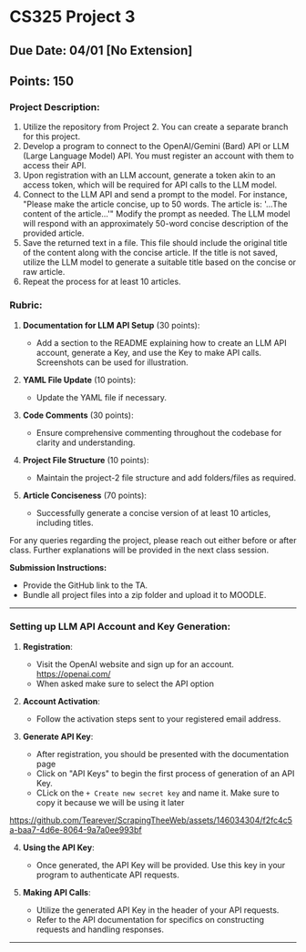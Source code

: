 # CS325 Project 3

## Due Date: 04/01 [No Extension]
## Points: 150

### Project Description:

1. Utilize the repository from Project 2. You can create a separate branch for this project.
2. Develop a program to connect to the OpenAI/Gemini (Bard) API or LLM (Large Language Model) API. You must register an account with them to access their API.
3. Upon registration with an LLM account, generate a token akin to an access token, which will be required for API calls to the LLM model.
4. Connect to the LLM API and send a prompt to the model. For instance, "Please make the article concise, up to 50 words. The article is: '...The content of the article...'" Modify the prompt as needed. The LLM model will respond with an approximately 50-word concise description of the provided article.
5. Save the returned text in a file. This file should include the original title of the content along with the concise article. If the title is not saved, utilize the LLM model to generate a suitable title based on the concise or raw article.
6. Repeat the process for at least 10 articles.

### Rubric:

1. **Documentation for LLM API Setup** (30 points):
    - Add a section to the README explaining how to create an LLM API account, generate a Key, and use the Key to make API calls. Screenshots can be used for illustration.

2. **YAML File Update** (10 points):
    - Update the YAML file if necessary.

3. **Code Comments** (30 points):
    - Ensure comprehensive commenting throughout the codebase for clarity and understanding.

4. **Project File Structure** (10 points):
    - Maintain the project-2 file structure and add folders/files as required.

5. **Article Conciseness** (70 points):
    - Successfully generate a concise version of at least 10 articles, including titles.

For any queries regarding the project, please reach out either before or after class. Further explanations will be provided in the next class session.

**Submission Instructions:**
- Provide the GitHub link to the TA.
- Bundle all project files into a zip folder and upload it to MOODLE.

---

### Setting up LLM API Account and Key Generation:

1. **Registration**:
   - Visit the OpenAI website and sign up for an account. https://openai.com/
   - When asked make sure to select the API option

2. **Account Activation**:
   - Follow the activation steps sent to your registered email address.

3. **Generate API Key**:
   - After registration, you should be presented with the documentation page
   - Click on "API Keys" to begin the first process of generation of an API Key.
   - CLick on the ```+ Create new secret key``` and name it. Make sure to copy it because we will be using it later

https://github.com/Tearever/ScrapingTheeWeb/assets/146034304/f2fc4c5a-baa7-4d6e-8064-9a7a0ee993bf


4. **Using the API Key**:
   - Once generated, the API Key will be provided. Use this key in your program to authenticate API requests.

5. **Making API Calls**:
   - Utilize the generated API Key in the header of your API requests.
   - Refer to the API documentation for specifics on constructing requests and handling responses.

---
